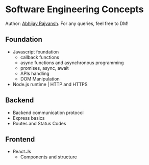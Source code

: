 # Software Engineering Concepts

Author: [Abhijay Rajvansh](https://x.com/rajvanshtwt). For any queries, feel free to DM!

## Foundation 
- Javascript foundation
  - callback functions
  - async functions and asynchronous programming
  - promises, async, await
  - APIs handling
  - DOM Manipulation
- Node.js runtime | HTTP and HTTPS

## Backend
- Backend communication protocol
- Express basics
- Routes and Status Codes

## Frontend
- React.Js
  - Components and structure
  